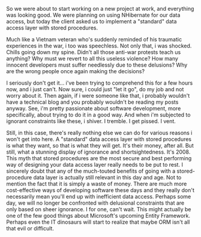 So we were about to start working on a new project at work, and everything was looking good.  We were planning on using NHibernate for our data access, but today the client asked us to implement a "standard" data access layer with stored procedures.

Much like a Vietnam veteran who's suddenly reminded of his traumatic experiences in the war, i too was speechless.  Not only that, i was shocked. Chills going down my spine.  Didn't all those anti-war protests teach us anything? Why must we revert to all this useless violence? How many innocent developers must suffer needlessly due to these delusions? Why are the wrong people once again making the decisions? 

I seriously don't get it... i've been trying to comprehend this for a few hours now, and i just can't.  Now sure, i could just "let it go", do my job and not worry about it. Then again, if i were someone like that, i probably wouldn't have a technical blog and you probably wouldn't be reading my posts anyway.  See, i'm pretty passionate about software development, more specifically, about trying to do it in a good way.  And when i'm subjected to ignorant constraints like these, i shiver.  I tremble.  I get pissed.  I vent.  

Still, in this case, there's really nothing else we can do for various reasons i won't get into here.  A "standard" data access layer with stored procedures is what they want, so that is what they will get. It's their money, after all. But still, what a stunning display of ignorance and shortsightedness. It's 2008. This myth that stored procedures are the most secure and best performing way of designing your data access layer really needs to be put to rest.  I sincerely doubt that any of the much-touted benefits of going with a stored-procedure data layer is actually still relevant in this day and age.  Not to mention the fact that it is simply a waste of money. There are much more cost-effective ways of developing software these days and they really don't necessarily mean you'll end up with inefficient data access.  Perhaps some day, we will no longer be confronted with delusional constraints that are only based on sheer ignorance.  I for one, can't wait. This might actually be one of the few good things about Microsoft's upcoming Entity Framework.  Perhaps even the IT dinosaurs will start to realize that maybe ORM isn't all that evil or difficult. 